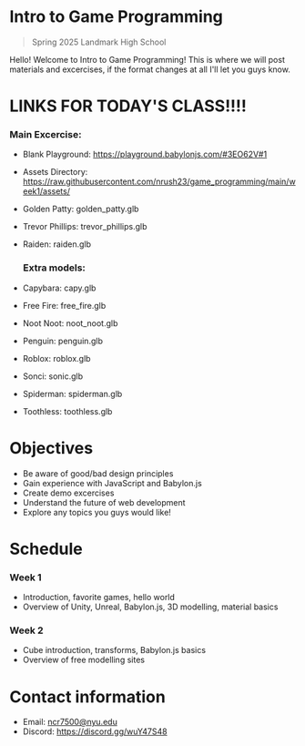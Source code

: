 # Intro to Game Programming
> Spring 2025 Landmark High School

Hello! Welcome to Intro to Game Programming! This is where we will post materials and excercises, if the format changes at all I'll let you guys know.

# LINKS FOR TODAY'S CLASS!!!!
### Main Excercise:
- Blank Playground: https://playground.babylonjs.com/#3EO62V#1
- Assets Directory: https://raw.githubusercontent.com/nrush23/game_programming/main/week1/assets/
- Golden Patty: golden_patty.glb
- Trevor Phillips: trevor_phillips.glb
- Raiden: raiden.glb

  ### Extra models:
- Capybara: capy.glb
- Free Fire: free_fire.glb
- Noot Noot: noot_noot.glb
- Penguin: penguin.glb
- Roblox: roblox.glb
- Sonci: sonic.glb
- Spiderman: spiderman.glb
- Toothless: toothless.glb

# Objectives

- Be aware of good/bad design principles
- Gain experience with JavaScript and Babylon.js
- Create demo excercises
- Understand the future of web development
- Explore any topics you guys would like!

# Schedule

### Week 1
- Introduction, favorite games, hello world
- Overview of Unity, Unreal, Babylon.js, 3D modelling, material basics

### Week 2
- Cube introduction, transforms, Babylon.js basics
- Overview of free modelling sites

# Contact information

- Email: ncr7500@nyu.edu
- Discord: https://discord.gg/wuY47S48
